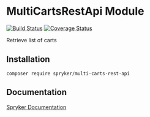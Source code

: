 # MultiCartsRestApi Module
[![Build Status](https://travis-ci.org/spryker/multi-carts-rest-api.svg)](https://travis-ci.org/spryker/multi-carts-rest-api)
[![Coverage Status](https://coveralls.io/repos/github/spryker/multi-carts-rest-api/badge.svg)](https://coveralls.io/github/spryker/multi-carts-rest-api)

Retrieve list of carts

## Installation

```
composer require spryker/multi-carts-rest-api
```

## Documentation

[Spryker Documentation](https://academy.spryker.com/developing_with_spryker/module_guide/modules.html)
